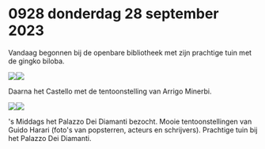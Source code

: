 # 0928 donderdag 28 september 2023
Vandaag begonnen bij de openbare bibliotheek met zijn prachtige tuin met de gingko biloba.

![](IMG_20230928_102014.jpg)![](IMG_20230928_101620.jpg)

Daarna het Castello met de tentoonstelling van Arrigo Minerbi.

![](IMG_20230928_121429.jpg)![](IMG_20230928_125839_1.jpg)

's Middags het Palazzo Dei Diamanti bezocht. Mooie tentoonstellingen van Guido Harari (foto's van popsterren, acteurs en schrijvers). Prachtige tuin bij het Palazzo Dei Diamanti.

